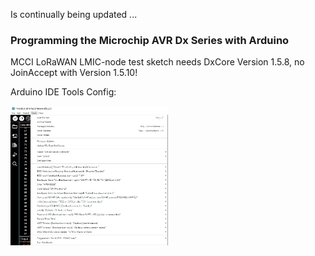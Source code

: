 Is continually being updated ...  

### Programming the Microchip AVR Dx Series with Arduino

MCCI LoRaWAN LMIC-node test sketch needs DxCore Version 1.5.8, no JoinAccept with Version 1.5.10!

Arduino IDE Tools Config:

<img src="../Images/Arduino_IDE_Tools_Config.jpg" alt="polylab" width="50%">  
